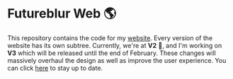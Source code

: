 # Futureblur Web 🌎
This repository contains the code for my [website](https://futureblur.com). Every version of the website has its own subtree.
Currently, we're at **V2** 🌠, and I'm working on **V3** which will be released until the end of February.
These changes will massively overhaul the design as well as improve the user experience. You can click 
[here](https://twitter.com/ItsFutureblur) to stay up to date.
